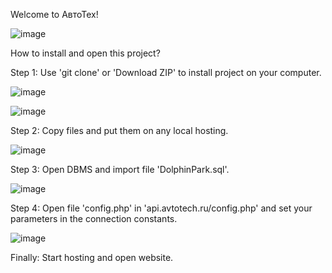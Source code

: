 Welcome to АвтоТех!

![image](https://github.com/gaspacho2103/autotechnical/assets/130499580/ee2af47f-a65c-4180-a5cf-fc264c2fe765)


How to install and open this project?

Step 1: Use 'git clone' or 'Download ZIP' to install project on your computer.

![image](https://github.com/gaspacho2103/autotechnical/assets/130499580/d204b055-1ba8-4982-8a88-e50357319c2d)

![image](https://github.com/gaspacho2103/autotechnical/assets/130499580/04dde195-363a-4282-8ba0-b99b0d738dd9)

Step 2: Copy files and put them on any local hosting.

![image](https://github.com/gaspacho2103/autotechnical/assets/130499580/f3a086c8-7628-4478-b666-ba303ba12eab)

Step 3: Open DBMS and import file 'DolphinPark.sql'.

![image](https://github.com/gaspacho2103/autotechnical/assets/130499580/7f1b864d-fd84-4f35-a3c9-6567eef607d9)

Step 4: Open file 'config.php' in 'api.avtotech.ru/config.php' and set your parameters in the connection constants.

![image](https://github.com/gaspacho2103/autotechnical/assets/130499580/753fa4c8-838f-458c-a95d-f352e3510eae)

Finally: Start hosting and open website.
